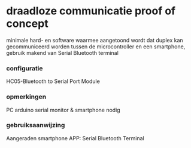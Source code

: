 # draadloze communicatie proof of concept
minimale hard- en software waarmee aangetoond wordt dat duplex kan gecommuniceerd worden tussen de microcontroller en een smartphone, gebruik makend van Serial Bluetooth terminal
<br />
### configuratie
HC05-Bluetooth to Serial Port Module
### opmerkingen
PC arduino serial monitor & smartphone nodig
### gebruiksaanwijzing
Aangeraden smartphone APP: Serial Bluetooth Terminal 

